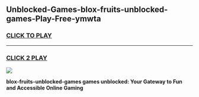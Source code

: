 
## Unblocked-Games-blox-fruits-unblocked-games-Play-Free-ymwta
<h3>
<a href="https://premium76.site?title=blox-fruits-unblocked-games&ref=10A">CLICK TO PLAY</a></h3>
<hr>

<h3>
<a href="https://premium76.site?title=blox-fruits-unblocked-games&ref=10A">CLICK 2 PLAY</a>
  
</h3>

<a href="https://premium76.site?title=blox-fruits-unblocked-games&ref=10A"><img src="https://clearcache.store/games.png"></a>


**blox-fruits-unblocked-games games unblocked: Your Gateway to Fun and Accessible Online Gaming**
